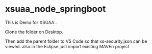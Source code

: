 # xsuaa_node_springboot

This is Demo for XSUAA .

Clone the folder on Desktop.

Then add the parent folder to VS Code so that xs-security.json can be viewed.
also in the Eclipse just import existing MAVEn project
